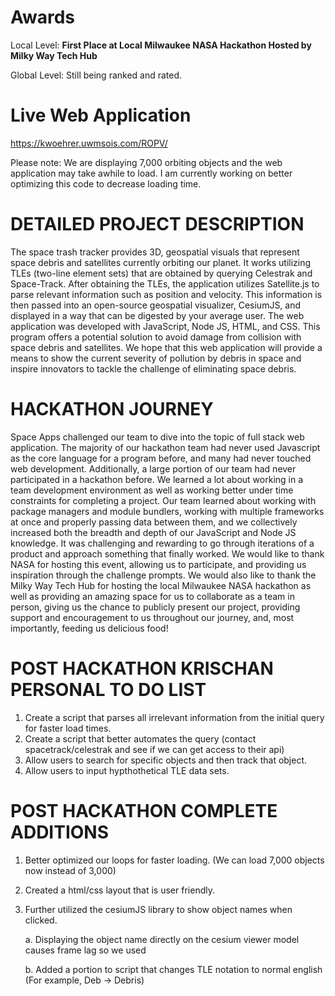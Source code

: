 # Awards
Local Level: **First Place at Local Milwaukee NASA Hackathon Hosted by Milky Way Tech Hub**

Global Level: Still being ranked and rated.

# Live Web Application
https://kwoehrer.uwmsois.com/ROPV/

Please note: We are displaying 7,000 orbiting objects and the web application may take awhile to load. I am currently working on better optimizing this code to decrease loading time.
# DETAILED PROJECT DESCRIPTION
The space trash tracker provides 3D, geospatial visuals that represent space debris and satellites currently orbiting our planet. It works utilizing TLEs (two-line element sets) that are obtained by querying Celestrak and Space-Track. After obtaining the TLEs, the application utilizes Satellite.js to parse relevant information such as position and velocity. This information is then passed into an open-source geospatial visualizer, CesiumJS, and displayed in a way that can be digested by your average user. The web application was developed with JavaScript, Node JS, HTML, and CSS. This program offers a potential solution to avoid damage from collision with space debris and satellites. We hope that this web application will provide a means to show the current severity of pollution by debris in space and inspire innovators to tackle the challenge of eliminating space debris.

# HACKATHON JOURNEY
Space Apps challenged our team to dive into the topic of full stack web application. The majority of our hackathon team had never used Javascript as the core language for a program before, and many had never touched web development. Additionally, a large portion of our team had never participated in a hackathon before. We learned a lot about working in a team development environment as well as working better under time constraints for completing a project. Our team learned about working with package managers and module bundlers, working with multiple frameworks at once and properly passing data between them, and we collectively increased both the breadth and depth of our JavaScript and Node JS knowledge. It was challenging and rewarding to go through iterations of a product and approach something that finally worked. We would like to thank NASA for hosting this event, allowing us to participate, and providing us inspiration through the challenge prompts. We would also like to thank the Milky Way Tech Hub for hosting the local Milwaukee NASA hackathon as well as providing an amazing space for us to collaborate as a team in person, giving us the chance to publicly present our project, providing support and encouragement to us throughout our journey, and, most importantly, feeding us delicious food! 

# POST HACKATHON KRISCHAN PERSONAL TO DO LIST

1. Create a script that parses all irrelevant information from the initial query for faster load times.
2. Create a script that better automates the query (contact spacetrack/celestrak and see if we can get access to their api)
3. Allow users to search for specific objects and then track that object.
4. Allow users to input hypthothetical TLE data sets.

# POST HACKATHON COMPLETE ADDITIONS
1. Better optimized our loops for faster loading. (We can load 7,000 objects now instead of 3,000)
2. Created a html/css layout that is user friendly.
3. Further utilized the cesiumJS library to show object names when clicked.

      a. Displaying the object name directly on the cesium viewer model causes frame lag so we used 
      
      b. Added a portion to script that changes TLE notation to normal english (For example, Deb -> Debris)
